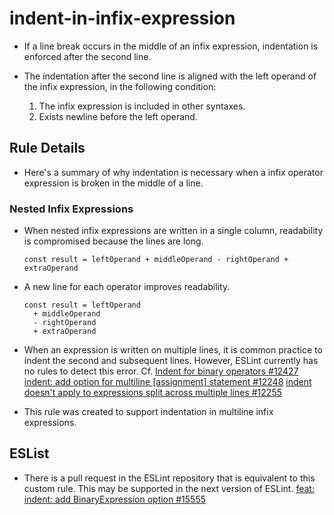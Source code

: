 # indent-in-infix-expression

* If a line break occurs in the middle of an infix expression, indentation is enforced after the second line.

* The indentation after the second line is aligned with the left operand of the infix expression, in the following condition:
  1. The infix expression is included in other syntaxes.
  2. Exists newline before the left operand.

## Rule Details

* Here's a summary of why indentation is necessary when a infix operator expression is broken in the middle of a line.

### Nested Infix Expressions

* When nested infix expressions are written in a single column, readability is compromised because the lines are long.

  ```
  const result = leftOperand + middleOperand - rightOperand + extraOperand
  ```

* A new line for each operator improves readability.

  ```
  const result = leftOperand
    + middleOperand
    - rightOperand
    + extraOperand
  ```

* When an expression is written on multiple lines, it is common practice to indent the second and subsequent lines. However, ESLint currently has no rules to detect this error.
Cf.
[Indent for binary operators #12427](https://github.com/eslint/eslint/issues/12427)
[indent: add option for multiline [assignment] statement #12248](https://github.com/eslint/eslint/issues/12248)
[indent doesn't apply to expressions split across multiple lines #12255](https://github.com/eslint/eslint/issues/12255)

* This rule was created to support indentation in multiline infix expressions.
## ESList

* There is a pull request in the ESLint repository that is equivalent to this custom rule. This may be supported in the next version of ESLint.
[feat: indent: add BinaryExpression option #15555](https://github.com/eslint/eslint/pull/15555)
